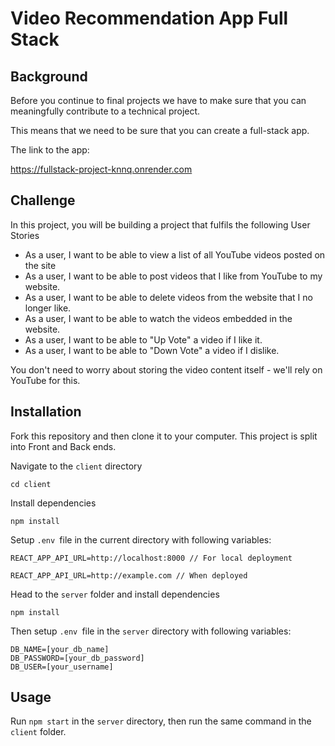 # Video Recommendation App Full Stack

## Background

Before you continue to final projects we have to make sure that you can meaningfully contribute to a technical project.

This means that we need to be sure that you can create a full-stack app.

The link to the app:

https://fullstack-project-knnq.onrender.com

## Challenge

In this project, you will be building a project that fulfils the following User Stories

- As a user, I want to be able to view a list of all YouTube videos posted on the site
- As a user, I want to be able to post videos that I like from YouTube to my website.
- As a user, I want to be able to delete videos from the website that I no longer like.
- As a user, I want to be able to watch the videos embedded in the website.
- As a user, I want to be able to "Up Vote" a video if I like it.
- As a user, I want to be able to "Down Vote" a video if I dislike.

You don't need to worry about storing the video content itself - we'll rely on YouTube for this.

## Installation

Fork this repository and then clone it to your computer. This project is split into Front and Back ends.

Navigate to the `client` directory

```
cd client
```

Install dependencies

```
npm install
```

Setup `.env `file in the current directory with following variables:

```
REACT_APP_API_URL=http://localhost:8000 // For local deployment

REACT_APP_API_URL=http://example.com // When deployed
```

Head to the `server` folder and install dependencies

```
npm install
```

Then setup `.env `file in the `server` directory with following variables:

```
DB_NAME=[your_db_name]
DB_PASSWORD=[your_db_password]
DB_USER=[your_username]
```

## Usage

Run `npm start` in the `server` directory, then run the same command in the `client` folder.
